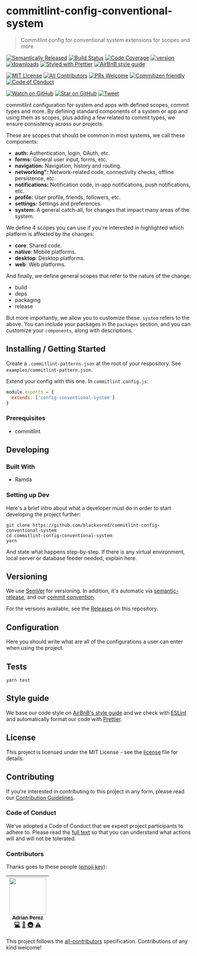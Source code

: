 # commitlint-config-conventional-system

> Commitlint config for conventional system extensions for scopes and more

[![Semantically Released][semantic-release-badge]][semantic-release]
[![Build Status][build-badge]][build]
[![Code Coverage][coverage-badge]][coverage]
[![version][version-badge]][package]
[![downloads][downloads-badge]][npmtrends]
[![Styled with Prettier][prettier-badge]][prettier]
[![AirBnB style guide][airbnb-style-badge]][airbnb-style]

[![MIT License][license-badge]][LICENSE]
[![All Contributors](https://img.shields.io/badge/all_contributors-1-orange.svg?style=flat-square)](#contributors)
[![PRs Welcome][prs-badge]][prs]
[![Commitizen friendly][commitizen-badge]][commitizen]
[![Code of Conduct][coc-badge]][coc]

[![Watch on GitHub][github-watch-badge]][github-watch]
[![Star on GitHub][github-star-badge]][github-star]
[![Tweet][twitter-badge]][twitter]

commitlint configuration for system and apps with defined scopes, commit types and more.
By defining standard components of a system or app and using them as scopes, plus adding a few
related to commit types, we ensure consistency across our projects.

These are scopes that should be common in most systems, we call these components:

* **auth:** Authentication, login, OAuth, etc.
* **forms:** General user input, forms, etc.
* **navigation:** Navigation, history and routing.
* **networking":** Network-related code, connectivity checks, offline persistence, etc.
* **notifications:** Notification code, in-app notifications, push notifications, etc.
* **profile:** User profile, friends, followers, etc.
* **settings:** Settings and preferences.
* **system**: A general catch-all, for changes that impact many areas of the system.

We define 4 scopes you can use if you're interested in highlighted which platform
is affected by the changes:

* **core**: Shared code.
* **native**: Mobile platforms.
* **desktop**: Desktop platforms.
* **web**: Web platforms.

And finally, we define general scopes that refer to the nature of the change:

* build
* deps
* packaging
* release

But more importantly, we allow you to customize these.
`system` refers to the above. You can include your packages in the `packages`
section, and you can customize your `components`, along with descriptions.


## Installing / Getting Started

Create a `.commitlint-patterns.json` at the root of your respository.
See `examples/commitlint-pattern.json`.

Extend your config with this one. In `commitlint.config.js`:

```javascript
module.exports = {
  extends: ['config-conventional-system']
}
```

### Prerequisites

* commitlint

## Developing

### Built With

* Ramda

### Setting up Dev

Here's a brief intro about what a developer must do in order to start 
developing the project further:

```shell
git clone https://github.com/blackxored/commitlint-config-conventional-system
cd commitlint-config-conventional-system
yarn
```

And state what happens step-by-step. If there is any virtual environment, 
local server or database feeder needed, explain here.

## Versioning

We use [SemVer][semver] for versioning. In addition, it's automatic via
[semantic-release][semantic-release], and our [commit convention][commit-convention].

For the versions available, see the [Releases][releases] on this repository.

## Configuration

Here you should write what are all of the configurations a user can enter when
using the project.

## Tests

```shell
yarn test
```

## Style guide

We base our code style on [AirBnB's style guide][airbnb-style] and we check with 
[ESLint][eslint] and automatically format our code with [Prettier][prettier].

## License

This project is licensed under the MIT License - see the 
[license] file for details.

## Contributing

If you're interested in contributing to this project in any form, please read
our [Contribution Guidelines][contributing].

### Code of Conduct

We've adopted a Code of Conduct that we expect project participants to adhere to.
Please read the [full text][coc] so that you can understand what actions 
will and will not be tolerated.

### Contributors

Thanks goes to these people ([emoji key][emojis]):

<!-- ALL-CONTRIBUTORS-LIST:START - Do not remove or modify this section -->
<!-- prettier-ignore -->
| [<img src="https://avatars3.githubusercontent.com/u/133308?v=4" width="100px;"/><br /><sub><b>Adrian Perez</b></sub>](https://adrianperez.codes)<br />[💻](https://github.com/blackxored/commitlint-config-conventional-system/commits?author=blackxored "Code") [📖](https://github.com/blackxored/commitlint-config-conventional-system/commits?author=blackxored "Documentation") [🚇](#infra-blackxored "Infrastructure (Hosting, Build-Tools, etc)") [⚠️](https://github.com/blackxored/commitlint-config-conventional-system/commits?author=blackxored "Tests") |
| :---: |
<!-- ALL-CONTRIBUTORS-LIST:END -->

This project follows the [all-contributors][all-contributors] specification.
Contributions of any kind welcome!


[npm]: https://www.npmjs.com/
[node]: https://nodejs.org
[build-badge]: https://img.shields.io/travis/blackxored/commitlint-config-conventional-system.svg?style=flat-square
[build]: https://travis-ci.org/blackxored/commitlint-config-conventional-system
[coverage-badge]: https://img.shields.io/codecov/c/github/blackxored/commitlint-config-conventional-system.svg?style=flat-square
[coverage]: https://codecov.io/github/blackxored/commitlint-config-conventional-system
[version-badge]: https://img.shields.io/npm/v/commitlint-config-conventional-system.svg?style=flat-square
[package]: https://www.npmjs.com/package/commitlint-config-conventional-system
[downloads-badge]: https://img.shields.io/npm/dm/commitlint-config-conventional-system.svg?style=flat-square
[npmtrends]: http://www.npmtrends.com/commitlint-config-conventional-system
[license-badge]: https://img.shields.io/npm/l/commitlint-config-conventional-system.svg?style=flat-square
[license]: https://github.com/blackxored/commitlint-config-conventional-system/blob/master/LICENSE.md
[semantic-release]: https://github.com/semantic-release/semantic-release
[semantic-release-badge]: https://img.shields.io/badge/%20%20%F0%9F%93%A6%F0%9F%9A%80-semantic--release-e10079.svg?style=flat-square
[commitizen-badge]: https://img.shields.io/badge/commitizen-friendly-brightgreen.svg?style=flat-square
[commitizen]: http://commitizen.github.io/cz-cli/
[prettier-badge]: https://img.shields.io/badge/styled_with-prettier-ff69b4.svg?style=flat-square
[prettier]: https://github.com/prettier/prettier 
[airbnb-style-badge]: https://img.shields.io/badge/code%20style-airbnb-green.svg?style=flat-square
[airbnb-style]: https://github.com/airbnb/javascript
[eslint]: http://eslint.org 
[prs-badge]: https://img.shields.io/badge/PRs-welcome-brightgreen.svg?style=flat-square
[prs]: http://makeapullrequest.com
[donate-badge]: https://img.shields.io/badge/$-support-green.svg?style=flat-square
[contributing]: https://github.com/blackxored/commitlint-config-conventional-system/blob/master/CONTRIBUTING.md
[coc-badge]: https://img.shields.io/badge/code%20of-conduct-ff69b4.svg?style=flat-square
[coc]: https://github.com/blackxored/commitlint-config-conventional-system/blob/master/CODE_OF_CONDUCT.md
[github-watch-badge]: https://img.shields.io/github/watchers/blackxored/commitlint-config-conventional-system.svg?style=social
[github-watch]: https://github.com/blackxored/commitlint-config-conventional-system/watchers
[github-star-badge]: https://img.shields.io/github/stars/blackxored/commitlint-config-conventional-system.svg?style=social
[github-star]: https://github.com/blackxored/commitlint-config-conventional-system/stargazers
[twitter]: https://twitter.com/intent/tweet?text=Check%20out%20commitlint-config-conventional-system%20by%20%40blackxored%20https%3A%2F%2Fgithub.com%2Fblackxored%2Fcommitlint-config-conventional-system%20%F0%9F%91%8D
[twitter-badge]: https://img.shields.io/twitter/url/https/github.com/blackxored/commitlint-config-conventional-system.svg?style=social
[emojis]: https://github.com/kentcdodds/all-contributors#emoji-key
[all-contributors]: https://github.com/kentcdodds/all-contributors
[semver]: http://semver.org/
[releases]: https://github.com/blackxored/commitlint-config-conventional-system/releases
[commit-convention]: https://www.npmjs.com/package/@commitlint/config-conventional


